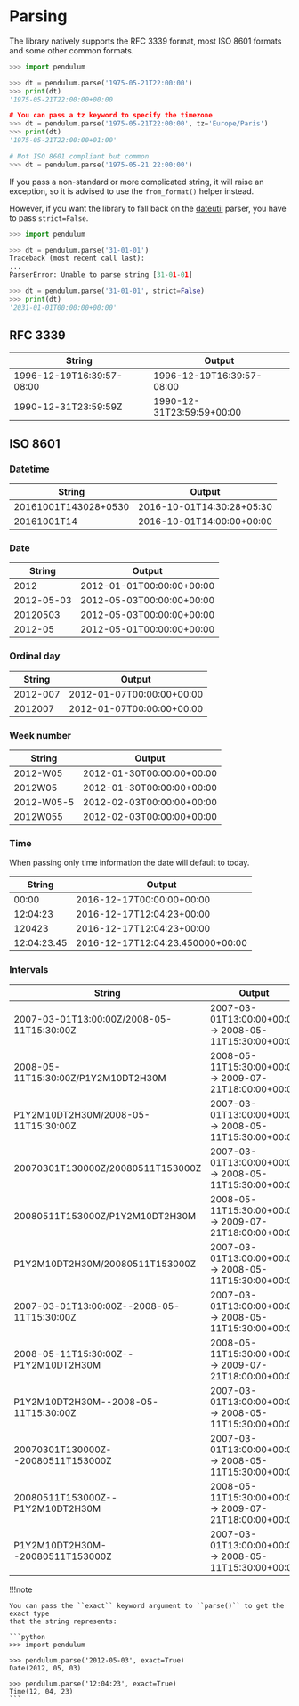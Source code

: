 # Parsing

The library natively supports the RFC 3339 format, most ISO 8601 formats and some other common formats.

```python
>>> import pendulum

>>> dt = pendulum.parse('1975-05-21T22:00:00')
>>> print(dt)
'1975-05-21T22:00:00+00:00

# You can pass a tz keyword to specify the timezone
>>> dt = pendulum.parse('1975-05-21T22:00:00', tz='Europe/Paris')
>>> print(dt)
'1975-05-21T22:00:00+01:00'

# Not ISO 8601 compliant but common
>>> dt = pendulum.parse('1975-05-21 22:00:00')
```

If you pass a non-standard or more complicated string, it will raise an exception, so it is advised to
use the `from_format()` helper instead.

However, if you want the library to fall back on the [dateutil](https://dateutil.readthedocs.io) parser,
you have to pass `strict=False`.

```python
>>> import pendulum

>>> dt = pendulum.parse('31-01-01')
Traceback (most recent call last):
...
ParserError: Unable to parse string [31-01-01]

>>> dt = pendulum.parse('31-01-01', strict=False)
>>> print(dt)
'2031-01-01T00:00:00+00:00'
```

## RFC 3339

| String                    | Output                    |
| ------------------------- | ------------------------- |
| 1996-12-19T16:39:57-08:00 | 1996-12-19T16:39:57-08:00 |
| 1990-12-31T23:59:59Z      | 1990-12-31T23:59:59+00:00 |

## ISO 8601

### Datetime

| String               | Output                    |
| -------------------- | ------------------------- |
| 20161001T143028+0530 | 2016-10-01T14:30:28+05:30 |
| 20161001T14          | 2016-10-01T14:00:00+00:00 |

### Date

| String     | Output                    |
| ---------- | ------------------------- |
| 2012       | 2012-01-01T00:00:00+00:00 |
| 2012-05-03 | 2012-05-03T00:00:00+00:00 |
| 20120503   | 2012-05-03T00:00:00+00:00 |
| 2012-05    | 2012-05-01T00:00:00+00:00 |

### Ordinal day

| String   | Output                    |
| -------- | ------------------------- |
| 2012-007 | 2012-01-07T00:00:00+00:00 |
| 2012007  | 2012-01-07T00:00:00+00:00 |

### Week number

| String     | Output                    |
| ---------- | ------------------------- |
| 2012-W05   | 2012-01-30T00:00:00+00:00 |
| 2012W05    | 2012-01-30T00:00:00+00:00 |
| 2012-W05-5 | 2012-02-03T00:00:00+00:00 |
| 2012W055   | 2012-02-03T00:00:00+00:00 |

### Time

When passing only time information the date will default to today.

| String      | Output                           |
| ----------- | -------------------------------- |
| 00:00       | 2016-12-17T00:00:00+00:00        |
| 12:04:23    | 2016-12-17T12:04:23+00:00        |
| 120423      | 2016-12-17T12:04:23+00:00        |
| 12:04:23.45 | 2016-12-17T12:04:23.450000+00:00 |

### Intervals

| String                                     | Output                                                 |
| ------------------------------------------ | ------------------------------------------------------ |
| 2007-03-01T13:00:00Z/2008-05-11T15:30:00Z  | 2007-03-01T13:00:00+00:00 -> 2008-05-11T15:30:00+00:00 |
| 2008-05-11T15:30:00Z/P1Y2M10DT2H30M        | 2008-05-11T15:30:00+00:00 -> 2009-07-21T18:00:00+00:00 |
| P1Y2M10DT2H30M/2008-05-11T15:30:00Z        | 2007-03-01T13:00:00+00:00 -> 2008-05-11T15:30:00+00:00 |
| 20070301T130000Z/20080511T153000Z          | 2007-03-01T13:00:00+00:00 -> 2008-05-11T15:30:00+00:00 |
| 20080511T153000Z/P1Y2M10DT2H30M            | 2008-05-11T15:30:00+00:00 -> 2009-07-21T18:00:00+00:00 |
| P1Y2M10DT2H30M/20080511T153000Z            | 2007-03-01T13:00:00+00:00 -> 2008-05-11T15:30:00+00:00 |
| 2007-03-01T13:00:00Z--2008-05-11T15:30:00Z | 2007-03-01T13:00:00+00:00 -> 2008-05-11T15:30:00+00:00 |
| 2008-05-11T15:30:00Z--P1Y2M10DT2H30M       | 2008-05-11T15:30:00+00:00 -> 2009-07-21T18:00:00+00:00 |
| P1Y2M10DT2H30M--2008-05-11T15:30:00Z       | 2007-03-01T13:00:00+00:00 -> 2008-05-11T15:30:00+00:00 |
| 20070301T130000Z--20080511T153000Z         | 2007-03-01T13:00:00+00:00 -> 2008-05-11T15:30:00+00:00 |
| 20080511T153000Z--P1Y2M10DT2H30M           | 2008-05-11T15:30:00+00:00 -> 2009-07-21T18:00:00+00:00 |
| P1Y2M10DT2H30M--20080511T153000Z           | 2007-03-01T13:00:00+00:00 -> 2008-05-11T15:30:00+00:00 |

!!!note

    You can pass the ``exact`` keyword argument to ``parse()`` to get the exact type
    that the string represents:

    ```python
    >>> import pendulum

    >>> pendulum.parse('2012-05-03', exact=True)
    Date(2012, 05, 03)

    >>> pendulum.parse('12:04:23', exact=True)
    Time(12, 04, 23)
    ```
